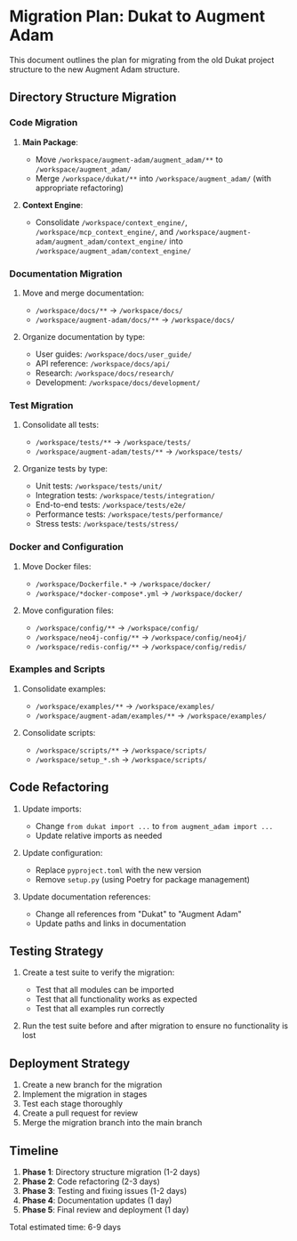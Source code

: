 # Migration Plan: Dukat to Augment Adam

This document outlines the plan for migrating from the old Dukat project structure to the new Augment Adam structure.

## Directory Structure Migration

### Code Migration

1. **Main Package**:
   - Move `/workspace/augment-adam/augment_adam/**` to `/workspace/augment_adam/`
   - Merge `/workspace/dukat/**` into `/workspace/augment_adam/` (with appropriate refactoring)

2. **Context Engine**:
   - Consolidate `/workspace/context_engine/`, `/workspace/mcp_context_engine/`, and `/workspace/augment-adam/augment_adam/context_engine/` into `/workspace/augment_adam/context_engine/`

### Documentation Migration

1. Move and merge documentation:
   - `/workspace/docs/**` → `/workspace/docs/`
   - `/workspace/augment-adam/docs/**` → `/workspace/docs/`

2. Organize documentation by type:
   - User guides: `/workspace/docs/user_guide/`
   - API reference: `/workspace/docs/api/`
   - Research: `/workspace/docs/research/`
   - Development: `/workspace/docs/development/`

### Test Migration

1. Consolidate all tests:
   - `/workspace/tests/**` → `/workspace/tests/`
   - `/workspace/augment-adam/tests/**` → `/workspace/tests/`

2. Organize tests by type:
   - Unit tests: `/workspace/tests/unit/`
   - Integration tests: `/workspace/tests/integration/`
   - End-to-end tests: `/workspace/tests/e2e/`
   - Performance tests: `/workspace/tests/performance/`
   - Stress tests: `/workspace/tests/stress/`

### Docker and Configuration

1. Move Docker files:
   - `/workspace/Dockerfile.*` → `/workspace/docker/`
   - `/workspace/*docker-compose*.yml` → `/workspace/docker/`

2. Move configuration files:
   - `/workspace/config/**` → `/workspace/config/`
   - `/workspace/neo4j-config/**` → `/workspace/config/neo4j/`
   - `/workspace/redis-config/**` → `/workspace/config/redis/`

### Examples and Scripts

1. Consolidate examples:
   - `/workspace/examples/**` → `/workspace/examples/`
   - `/workspace/augment-adam/examples/**` → `/workspace/examples/`

2. Consolidate scripts:
   - `/workspace/scripts/**` → `/workspace/scripts/`
   - `/workspace/setup_*.sh` → `/workspace/scripts/`

## Code Refactoring

1. Update imports:
   - Change `from dukat import ...` to `from augment_adam import ...`
   - Update relative imports as needed

2. Update configuration:
   - Replace `pyproject.toml` with the new version
   - Remove `setup.py` (using Poetry for package management)

3. Update documentation references:
   - Change all references from "Dukat" to "Augment Adam"
   - Update paths and links in documentation

## Testing Strategy

1. Create a test suite to verify the migration:
   - Test that all modules can be imported
   - Test that all functionality works as expected
   - Test that all examples run correctly

2. Run the test suite before and after migration to ensure no functionality is lost

## Deployment Strategy

1. Create a new branch for the migration
2. Implement the migration in stages
3. Test each stage thoroughly
4. Create a pull request for review
5. Merge the migration branch into the main branch

## Timeline

1. **Phase 1**: Directory structure migration (1-2 days)
2. **Phase 2**: Code refactoring (2-3 days)
3. **Phase 3**: Testing and fixing issues (1-2 days)
4. **Phase 4**: Documentation updates (1 day)
5. **Phase 5**: Final review and deployment (1 day)

Total estimated time: 6-9 days
